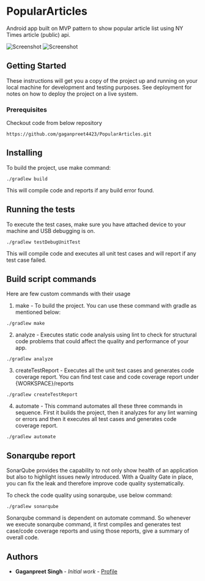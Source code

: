 # PopularArticles
Android app built on MVP pattern to show popular article list using NY Times article (public) api.

![Screenshot](https://github.com/gaganpreet4423/PopularArticles/blob/master/image/list.png)
![Screenshot](https://github.com/gaganpreet4423/PopularArticles/blob/master/image/detail.png)

## Getting Started

These instructions will get you a copy of the project up and running on your local machine for development and testing purposes. See deployment for notes on how to deploy the project on a live system.

### Prerequisites

Checkout code from below repository

```
https://github.com/gaganpreet4423/PopularArticles.git
```

## Installing

To build the project, use make command:

```
./gradlew build
```

This will compile code and reports if any build error found.


## Running the tests

To execute the test cases, make sure you have attached device to your machine and USB debugging is on.

```
./gradlew testDebugUnitTest
```

This will compile code and executes all unit test cases and will report if any test case failed.

## Build script commands

Here are few custom commands with their usage

1. make - To build the project. You can use these command with gradle as mentioned below:

```
./gradlew make
```

2. analyze - Executes static code analysis using lint to check for structural code problems that could affect the quality and performance of your app.

```
./gradlew analyze
```

3. createTestReport - Executes all the unit test cases and generates code coverage report. You can find test case and code coverage report under {WORKSPACE}/reports

```
./gradlew createTestReport
```

4. automate - This command automates all these three commands in sequence. First it builds the project, then it analyzes for any lint warning or errors and then it executes all test cases and generates code coverage report.

```
./gradlew automate
```

## Sonarqube report

SonarQube provides the capability to not only show health of an application but also to highlight issues newly introduced. With a Quality Gate in place, you can fix the leak and therefore improve code quality systematically.

To check the code quality using sonarqube, use below command:

```
./gradlew sonarqube
```
Sonarqube command is dependent on automate command. So whenever we execute sonarqube command, it first compiles and generates test case/code coverage reports and using those reports, give a summary of overall code.

## Authors

* **Gaganpreet Singh** - *Initial work* - [Profile](https://github.com/gaganpreet4423)
